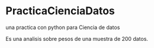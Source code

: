 # PracticaCienciaDatos
una practica con python para Ciencia de datos

Es una analisis sobre pesos de una muestra de 200 datos.

